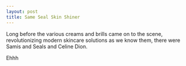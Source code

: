 ```yaml
---
layout: post
title: Same Seal Skin Shiner
---
```


Long before the various creams and brills came on to the scene, revolutionizing modern skincare solutions as we know them,
there were Samis and Seals and Celine Dion.

Ehhh

